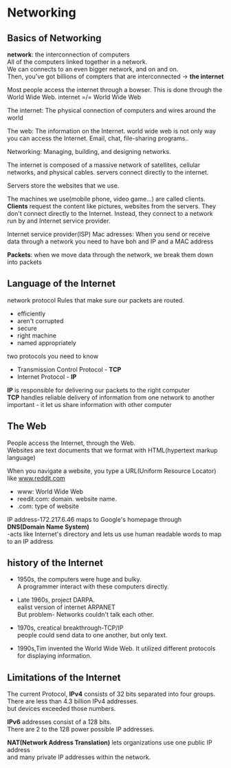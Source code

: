 <h1>Networking</h1>
<h2>Basics of Networking</h2>

**network**: the interconnection of computers  
All of the computers linked together in a network.  
We can connects to an even bigger network, and on and on.  
Then, you've got billions of compters that are interconnected -> **the internet**  

Most people access the internet through a bowser.
This is done through the World Wide Web.
internet =/= World Wide Web

The internet: The physical connection of computers and wires around the world

The web: The information on the Internet.
world wide web is not only way you can access the Internet.
Email, chat, file-sharing programs..

Networking: Managing, building, and designing networks. 

The internet is composed of a massive network of satellites, cellular networks, and physical cables. 
servers connect directly to the internet.

Servers store the websites that we use.

The machines we use(mobile phone, video game...) are called clients.
**Clients** request the content like pictures, websites from the servers.
They don't connect directly to the Internet.
Instead, they connect to a network run by and Internet service provider.

Internet service provider(ISP)
Mac adresses: When you send or receive data through a network you need to have boh and IP and a MAC address

**Packets**: when we move data through the network, we break them down into packets


<h2>Language of the Internet</h2>  
network protocol Rules that make sure our packets are routed.

- efficiently
- aren't corrupted    
- secure    
- right machine    
- named appropriately    

two protocols you need to know  
- Transmission Control Protocol - **TCP**
- Internet Protocol - **IP**

**IP** is responsible for delivering our packets to the right computer  
**TCP** handles reliable delivery of information from one network to another  
  important - it let us share information with other computer

<h2>The Web</h2>

People access the Internet, through the Web.  
Websites are text documents that we format with HTML(hypertext markup language)  

When you navigate a website, you type a URL(Uniform Resource Locator) like www.reddit.com
- www: World Wide Web
- reedit.com: domain. website name.
- .com: type of website

IP address-172.217.6.46 maps to Google's homepage through  
**DNS(Domain Name System)**  
-acts like Internet's directory and lets us use human readable words to map to an IP address 

<h2>history of the Internet</h2>


- 1950s, the computers were huge and bulky.   
A programmer interact with these computers directly.

- Late 1960s, project DARPA.    
ealist version of internet ARPANET  
But problem- Networks couldn't talk each other.  
- 1970s, creatical breakthrough-TCP/IP  
people could send data to one another, but only text.
- 1990s,Tim invented the World Wide Web. 
It utilized different protocols for displaying information.

<h2>Limitations of the Internet</h2>

The current Protocol, **IPv4** consists of 32 bits separated into four groups.  
There are less than 4.3 billion IPv4 addresses.  
but devices exceeded those numbers.  

**IPv6** addresses consist of a 128 bits.  
There are 2 to the 128 power possible IP addresses.  
  
**NAT(Network Address Translation)** lets organizations use one public IP address  
and many private IP addresses within the network.
